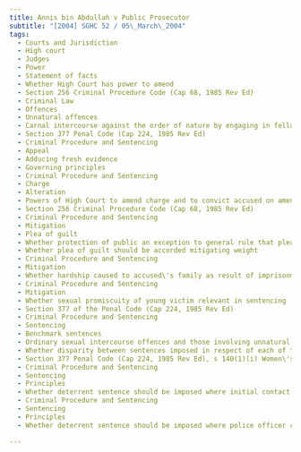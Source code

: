 ```yaml
---
title: Annis bin Abdullah v Public Prosecutor 
subtitle: "[2004] SGHC 52 / 05\_March\_2004"
tags:
  - Courts and Jurisdiction
  - High court
  - Judges
  - Power
  - Statement of facts
  - Whether High Court has power to amend
  - Section 256 Criminal Procedure Code (Cap 68, 1985 Rev Ed)
  - Criminal Law
  - Offences
  - Unnatural offences
  - Carnal intercourse against the order of nature by engaging in fellatio
  - Section 377 Penal Code (Cap 224, 1985 Rev Ed)
  - Criminal Procedure and Sentencing
  - Appeal
  - Adducing fresh evidence
  - Governing principles
  - Criminal Procedure and Sentencing
  - Charge
  - Alteration
  - Powers of High Court to amend charge and to convict accused on amended charge
  - Section 256 Criminal Procedure Code (Cap 68, 1985 Rev Ed)
  - Criminal Procedure and Sentencing
  - Mitigation
  - Plea of guilt
  - Whether protection of public an exception to general rule that plea of guilt will entitle accused to discount of sentence
  - Whether plea of guilt should be accorded mitigating weight
  - Criminal Procedure and Sentencing
  - Mitigation
  - Whether hardship caused to accused\'s family as result of imprisonment a mitigating factor
  - Criminal Procedure and Sentencing
  - Mitigation
  - Whether sexual promiscuity of young victim relevant in sentencing
  - Section 377 of the Penal Code (Cap 224, 1985 Rev Ed)
  - Criminal Procedure and Sentencing
  - Sentencing
  - Benchmark sentences
  - Ordinary sexual intercourse offences and those involving unnatural sexual intercourse by way of fellatio
  - Whether disparity between sentences imposed in respect of each of these offences overly large
  - Section 377 Penal Code (Cap 224, 1985 Rev Ed), s 140(1)(i) Women\'s Charter (Cap 357, 1997 Rev Ed)
  - Criminal Procedure and Sentencing
  - Sentencing
  - Principles
  - Whether deterrent sentence should be imposed where initial contact between sex offender and victim is via the Internet
  - Criminal Procedure and Sentencing
  - Sentencing
  - Principles
  - Whether deterrent sentence should be imposed where police officer commits offence outside scope of his official duties

---
```



